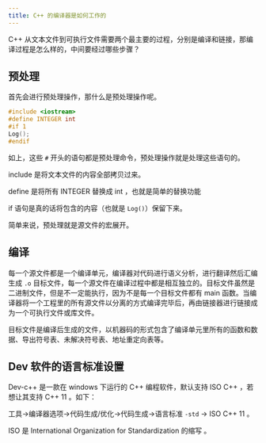 ```yaml
---
title: C++ 的编译器是如何工作的
---
```


C++ 从文本文件到可执行文件需要两个最主要的过程，分别是编译和链接，那编译过程是怎么样的，中间要经过哪些步骤？

## 预处理

首先会进行预处理操作，那什么是预处理操作呢。

```c++
#include <iostream>
#define INTEGER int
#if 1
Log();
#endif
```

如上，这些 `#` 开头的语句都是预处理命令，预处理操作就是处理这些语句的。

include 是将文本文件的内容全部拷贝过来。

define 是将所有 INTEGER 替换成 int ，也就是简单的替换功能

if 语句是真的话将包含的内容（也就是 `Log()`）保留下来。

简单来说，预处理就是源文件的宏展开。

## 编译

每一个源文件都是一个编译单元，编译器对代码进行语义分析，进行翻译然后汇编生成 `.o` 目标文件，每一个源文件在编译过程中都是相互独立的。目标文件虽然是二进制文件，但是不一定能执行，因为不是每一个目标文件都有 main 函数。当编译器将一个工程里的所有源文件以分离的方式编译完毕后，再由链接器进行链接成为一个可执行文件或库文件。

目标文件是编译后生成的文件，以机器码的形式包含了编译单元里所有的函数和数据、导出符号表、未解决符号表、地址重定向表等。

## Dev 软件的语言标准设置

Dev-c++ 是一款在 windows 下运行的 C++ 编程软件，默认支持 ISO C++ ，若想让其支持 C++ 11 。如下：

工具→编译器选项→代码生成/优化→代码生成→语言标准 `-std` → ISO C++ 11 。

ISO 是 International Organization for Standardization 的缩写 。

 